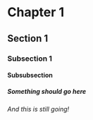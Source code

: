 # Chapter 1
## Section 1
### Subsection 1
#### Subsubsection
##### Something should go here
###### And this is still going!
